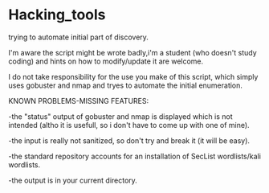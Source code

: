 # Hacking_tools
trying to automate initial part of discovery.


I'm aware the script might be wrote badly,i'm a student (who doesn't study coding) and hints on how to modify/update it are welcome.

I do not take responsibility for the use you make of this script, which simply uses gobuster and nmap and tryes to automate the initial enumeration. 

KNOWN PROBLEMS-MISSING FEATURES:

-the "status" output of gobuster and nmap is displayed which is not intended (altho it is usefull, so i don't have to come up with one of mine).

-the input is really not sanitized, so don't try and break it (it will be easy).

-the standard repository accounts for an installation of SecList wordlists/kali wordlists.

-the output is in your current directory.
